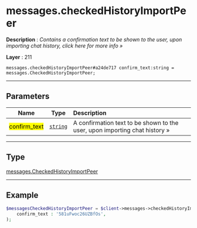 # messages.checkedHistoryImportPeer

**Description** : *Contains a confirmation text to be shown to the user, upon importing chat history, click here for more info &raquo;*

**Layer** : 211

```tl
messages.checkedHistoryImportPeer#a24de717 confirm_text:string = messages.CheckedHistoryImportPeer;
```

---

## Parameters

| Name | Type | Description |
| :---: | :---: | :--- |
| <mark>confirm_text</mark> | [`string`](type/string) | A confirmation text to be shown to the user, upon importing chat history » |

---

## Type

[messages.CheckedHistoryImportPeer](type/messages.CheckedHistoryImportPeer)

---

## Example

```php
$messagesCheckedHistoryImportPeer = $client->messages->checkedHistoryImportPeer(
	confirm_text : '581uFwoc26UZBfOs',
);
```